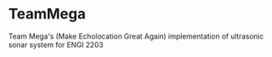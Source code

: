 # TeamMega
Team Mega's (Make Echolocation Great Again) implementation of ultrasonic sonar system for ENGI 2203
